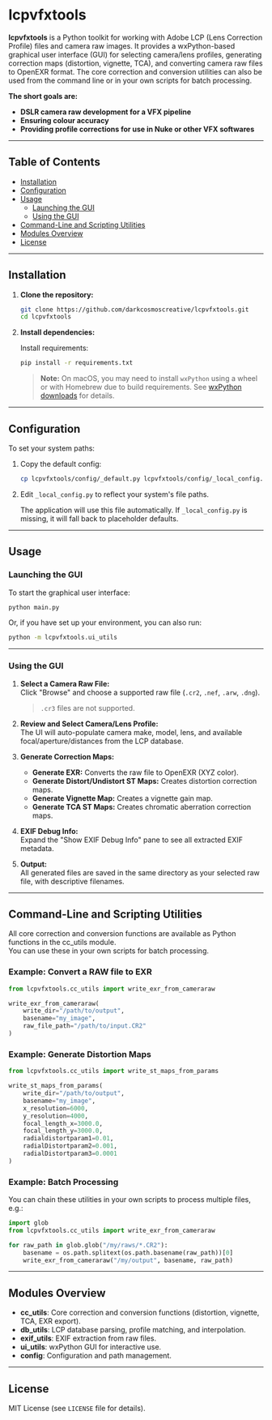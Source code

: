 # lcpvfxtools

**lcpvfxtools** is a Python toolkit for working with Adobe LCP (Lens Correction Profile) files and camera raw images. It provides a wxPython-based graphical user interface (GUI) for selecting camera/lens profiles, generating correction maps (distortion, vignette, TCA), and converting camera raw files to OpenEXR format. The core correction and conversion utilities can also be used from the command line or in your own scripts for batch processing.

**The short goals are:**
 - **DSLR camera raw development for a VFX pipeline**
 - **Ensuring colour accuracy**
 - **Providing profile corrections for use in Nuke or other VFX softwares**

---

## Table of Contents

- [Installation](#installation)
- [Configuration](#configuration)
- [Usage](#usage)
  - [Launching the GUI](#launching-the-gui)
  - [Using the GUI](#using-the-gui)
- [Command-Line and Scripting Utilities](#command-line-and-scripting-utilities)
- [Modules Overview](#modules-overview)
- [License](#license)

---

## Installation

1. **Clone the repository:**

   ```sh
   git clone https://github.com/darkcosmoscreative/lcpvfxtools.git
   cd lcpvfxtools
   ```


2. **Install dependencies:**

   Install requirements:

   ```sh
   pip install -r requirements.txt
   ```

   > **Note:** On macOS, you may need to install `wxPython` using a wheel or with Homebrew due to build requirements. See [wxPython downloads](https://wxpython.org/pages/downloads/) for details.

---


## Configuration

To set your system paths:

1. Copy the default config:
   ```sh
   cp lcpvfxtools/config/_default.py lcpvfxtools/config/_local_config.py


2. Edit `_local_config.py` to reflect your system's file paths.

    The application will use this file automatically. If `_local_config.py` is missing, it will fall back to placeholder defaults.

---

## Usage

### Launching the GUI

To start the graphical user interface:

```sh
python main.py
```

Or, if you have set up your environment, you can also run:

```sh
python -m lcpvfxtools.ui_utils
```

---

### Using the GUI

1. **Select a Camera Raw File:**  
   Click "Browse" and choose a supported raw file (`.cr2`, `.nef`, `.arw`, `.dng`).  
   > `.cr3` files are not supported.

2. **Review and Select Camera/Lens Profile:**  
   The UI will auto-populate camera make, model, lens, and available focal/aperture/distances from the LCP database.

3. **Generate Correction Maps:**  
   - **Generate EXR:** Converts the raw file to OpenEXR (XYZ color).
   - **Generate Distort/Undistort ST Maps:** Creates distortion correction maps.
   - **Generate Vignette Map:** Creates a vignette gain map.
   - **Generate TCA ST Maps:** Creates chromatic aberration correction maps.

4. **EXIF Debug Info:**  
   Expand the "Show EXIF Debug Info" pane to see all extracted EXIF metadata.

5. **Output:**  
   All generated files are saved in the same directory as your selected raw file, with descriptive filenames.

---

## Command-Line and Scripting Utilities

All core correction and conversion functions are available as Python functions in the cc_utils module.  
You can use these in your own scripts for batch processing.

### Example: Convert a RAW file to EXR

```python
from lcpvfxtools.cc_utils import write_exr_from_cameraraw

write_exr_from_cameraraw(
    write_dir="/path/to/output",
    basename="my_image",
    raw_file_path="/path/to/input.CR2"
)
```

### Example: Generate Distortion Maps

```python
from lcpvfxtools.cc_utils import write_st_maps_from_params

write_st_maps_from_params(
    write_dir="/path/to/output",
    basename="my_image",
    x_resolution=6000,
    y_resolution=4000,
    focal_length_x=3000.0,
    focal_length_y=3000.0,
    radialdistortparam1=0.01,
    radialDistortparam2=0.001,
    radialDistortparam3=0.0001
)
```

### Example: Batch Processing

You can chain these utilities in your own scripts to process multiple files, e.g.:

```python
import glob
from lcpvfxtools.cc_utils import write_exr_from_cameraraw

for raw_path in glob.glob("/my/raws/*.CR2"):
    basename = os.path.splitext(os.path.basename(raw_path))[0]
    write_exr_from_cameraraw("/my/output", basename, raw_path)
```

---

## Modules Overview

- **cc_utils**: Core correction and conversion functions (distortion, vignette, TCA, EXR export).
- **db_utils**: LCP database parsing, profile matching, and interpolation.
- **exif_utils**: EXIF extraction from raw files.
- **ui_utils**: wxPython GUI for interactive use.
- **config**: Configuration and path management.


---

## License

MIT License (see `LICENSE` file for details).
